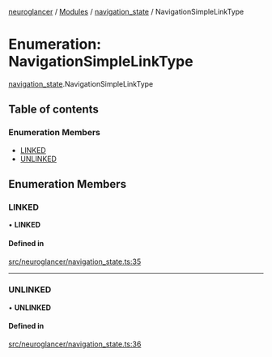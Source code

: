 [neuroglancer](../README.md) / [Modules](../modules.md) / [navigation\_state](../modules/navigation_state.md) / NavigationSimpleLinkType

# Enumeration: NavigationSimpleLinkType

[navigation_state](../modules/navigation_state.md).NavigationSimpleLinkType

## Table of contents

### Enumeration Members

- [LINKED](navigation_state.NavigationSimpleLinkType.md#linked)
- [UNLINKED](navigation_state.NavigationSimpleLinkType.md#unlinked)

## Enumeration Members

### LINKED

• **LINKED**

#### Defined in

[src/neuroglancer/navigation_state.ts:35](https://github.com/ActiveBrainAtlas2/neuroglancer/blob/b9eb98e6/src/neuroglancer/navigation_state.ts#L35)

___

### UNLINKED

• **UNLINKED**

#### Defined in

[src/neuroglancer/navigation_state.ts:36](https://github.com/ActiveBrainAtlas2/neuroglancer/blob/b9eb98e6/src/neuroglancer/navigation_state.ts#L36)

